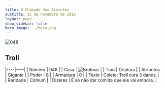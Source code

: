 ```yaml
---
title: O Chamado dos Arcontes
subtitle: 15 de novembro de 2018
layout: page
show_sidebar: false
hero_image: ../hero.png
---
```


![048](https://cdn.keyforgegame.com/media/card_front/pt/341_048_CPX86RFXW765_pt.png)

## Troll

|----|----|
| Número | 048 |
| Casa | ![Brobnar](https://archonarcana.com/images/thumb/e/e0/Brobnar.png/22px-Brobnar.png "Brobnar") |
| Tipo | Criatura |
| Atributos | Gigante |
| Poder | 8 |
| Armadura | 0 |
| Texto | Coleta: Troll cura 3 danos. |
| Raridade | Comum |
| Dizeres | É só não dar comida que ele vai embora. |
